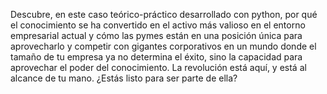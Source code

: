 Descubre, en este caso teórico-práctico desarrollado con python, por qué el conocimiento se ha convertido en el activo más valioso en el entorno empresarial actual y cómo las pymes están en una posición única para aprovecharlo y competir con gigantes corporativos en un mundo donde el tamaño de tu empresa ya no determina el éxito, sino la capacidad para aprovechar el poder del conocimiento. La revolución está aquí, y está al alcance de tu mano. ¿Estás listo para ser parte de ella?

